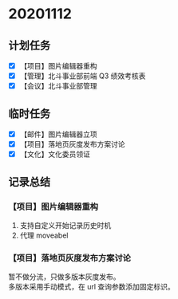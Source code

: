 # 20201112

## 计划任务

- [x] 【项目】图片编辑器重构
- [x] 【管理】北斗事业部前端 Q3 绩效考核表
- [x] 【会议】北斗事业部管理

## 临时任务

- [x] 【邮件】图片编辑器立项
- [x] 【项目】落地页灰度发布方案讨论
- [x] 【文化】文化委员领证

## 记录总结

### 【项目】图片编辑器重构

1. 支持自定义开始记录历史时机
2. 代理 moveabel

### 【项目】落地页灰度发布方案讨论

暂不做分流，只做多版本灰度发布。  
多版本采用手动模式，在 url 查询参数添加固定标识。
